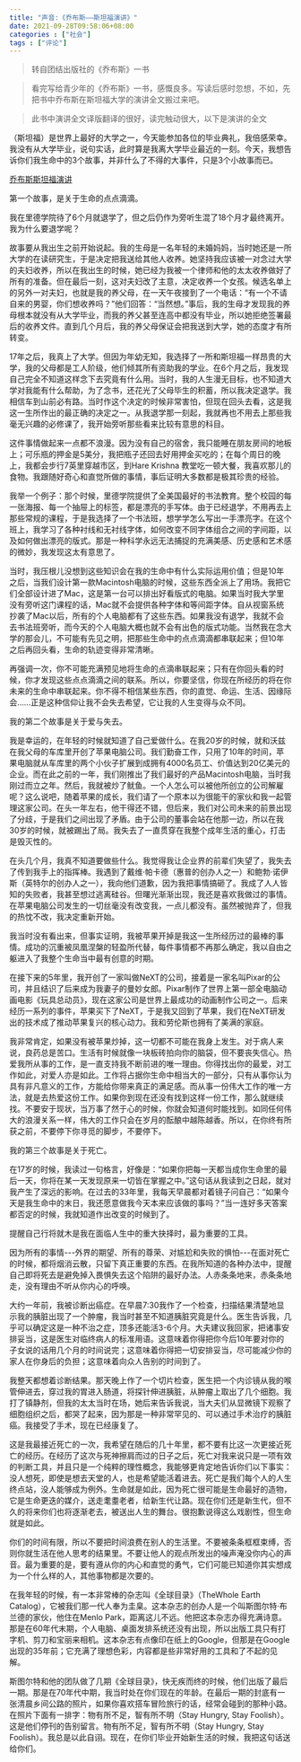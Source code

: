 ```yaml
---
title: "声音:《乔布斯——斯坦福演讲》"
date: 2021-09-28T09:58:06+08:00
categories : ["社会"]
tags : ["评论"]
---
```

> 转自团结出版社的《乔布斯》一书


>看完写给青少年的《乔布斯》一书，感慨良多。写读后感时忽想，不如，先把书中乔布斯在斯坦福大学的演讲全文搬过来吧。

> 此书中演讲全文译版翻译的很好，读完触动很大，以下是演讲的全文

（斯坦福）是世界上最好的大学之一，今天能参加各位的毕业典礼，我倍感荣幸。我没有从大学毕业，说句实话，此时算是我离大学毕业最近的一刻。今天，我想告诉你们我生命中的3个故事，并非什么了不得的大事件，只是3个小故事而已。


[乔布斯斯坦福演讲](https://files.catbox.moe/p7r9rx.MP4)

第一个故事，是关于生命的点点滴滴。




我在里德学院待了6个月就退学了，但之后仍作为旁听生混了18个月才最终离开。我为什么要退学呢？




故事要从我出生之前开始说起。我的生母是一名年轻的未婚妈妈，当时她还是一所大学的在读研究生，于是决定把我送给其他人收养。她坚持我应该被一对念过大学的夫妇收养，所以在我出生的时候，她已经为我被一个律师和他的太太收养做好了所有的准备。但在最后一刻，这对夫妇改了主意，决定收养一个女孩。候选名单上的另外一对夫妇，也就是我的养父母，在一天午夜接到了一个电话：“有一个不请自来的男婴，你们想收养吗？”他们回答：“当然想。”事后，我的生母才发现我的养母根本就没有从大学毕业，而我的养父甚至连高中都没有毕业，所以她拒绝签署最后的收养文件。直到几个月后，我的养父母保证会把我送到大学，她的态度才有所转变。




17年之后，我真上了大学。但因为年幼无知，我选择了一所和斯坦福一样昂贵的大学，我的父母都是工人阶级，他们倾其所有资助我的学业。在6个月之后，我发现自己完全不知道这样念下去究竟有什么用。当时，我的人生漫无目标，也不知道大学对我能有什么帮助，为了念书，还花光了父母毕生的积蓄，所以我决定退学。我相信车到山前必有路。当时作这个决定的时候非常害怕，但现在回头去看，这是我这一生所作出的最正确的决定之一。从我退学那一刻起，我就再也不用去上那些我毫无兴趣的必修课了，我开始旁听那些看来比较有意思的科目。




这件事情做起来一点都不浪漫。因为没有自己的宿舍，我只能睡在朋友房间的地板上；可乐瓶的押金是5美分，我把瓶子还回去好用押金买吃的；在每个周日的晚上，我都会步行7英里穿越市区，到Hare Krishna 教堂吃一顿大餐，我喜欢那儿的食物。我跟随好奇心和直觉所做的事情，事后证明大多数都是极其珍贵的经验。


我举一个例子：那个时候，里德学院提供了全美国最好的书法教育。整个校园的每一张海报、每一个抽屉上的标签，都是漂亮的手写体。由于已经退学，不用再去上那些常规的课程，于是我选择了一个书法班，想学学怎么写出一手漂亮字。在这个班上，我学习了各种衬线和无衬线字体，如何改变不同字体组合之间的字间距，以及如何做出漂亮的版式。那是一种科学永远无法捕捉的充满美感、历史感和艺术感的微妙，我发现这太有意思了。




当时，我压根儿没想到这些知识会在我的生命中有什么实际运用价值；但是10年之后，当我们设计第一款Macintosh电脑的时候，这些东西全派上了用场。我把它们全部设计进了Mac，这是第一台可以排出好看版式的电脑。如果当时我大学里没有旁听这门课程的话，Mac就不会提供各种字体和等间距字体。自从视窗系统抄袭了Mac以后，所有的个人电脑都有了这些东西。如果我没有退学，我就不会去书法班旁听，而今天的个人电脑大概也就不会有出色的版式功能。当然我在念大学的那会儿，不可能有先见之明，把那些生命中的点点滴滴都串联起来；但10年之后再回头看，生命的轨迹变得非常清晰。




再强调一次，你不可能充满预见地将生命的点滴串联起来；只有在你回头看的时候，你才发现这些点点滴滴之间的联系。所以，你要坚信，你现在所经历的将在你未来的生命中串联起来。你不得不相信某些东西，你的直觉、命运、生活、因缘际会……正是这种信仰让我不会失去希望，它让我的人生变得与众不同。




我的第二个故事是关于爱与失去。




我是幸运的，在年轻的时候就知道了自己爱做什么。在我20岁的时候，就和沃兹在我父母的车库里开创了苹果电脑公司。我们勤奋工作，只用了10年的时间，苹果电脑就从车库里的两个小伙子扩展到成拥有4000名员工、价值达到20亿美元的企业。而在此之前的一年，我们刚推出了我们最好的产品Macintosh电脑，当时我刚过而立之年。然后，我就被炒了鱿鱼。一个人怎么可以被他所创立的公司解雇呢？这么说吧，随着苹果的成长，我们请了一个原本以为很能干的家伙和我一起管理这家公司。在头一年左右，他干得还不错，但后来，我们对公司未来的前景出现了分歧，于是我们之间出现了矛盾。由于公司的董事会站在他那一边，所以在我30岁的时候，就被踢出了局。我失去了一直贯穿在我整个成年生活的重心，打击是毁灭性的。




在头几个月，我真不知道要做些什么。我觉得我让企业界的前辈们失望了，我失去了传到我手上的指挥棒。我遇到了戴维·帕卡德（惠普的创办人之一）和鲍勃·诺伊斯（英特尔的创办人之一），我向他们道歉，因为我把事情搞砸了。我成了人人皆知的失败者，我甚至想过逃离硅谷。但曙光渐渐出现，我还是喜欢我做过的事情。在苹果电脑公司发生的一切丝毫没有改变我，一点儿都没有。虽然被抛弃了，但我的热忱不改，我决定重新开始。




我当时没有看出来，但事实证明，我被苹果开掉是我这一生所经历过的最棒的事情。成功的沉重被凤凰涅槃的轻盈所代替，每件事情都不再那么确定，我以自由之躯进入了我整个生命当中最有创意的时期。




在接下来的5年里，我开创了一家叫做NeXT的公司，接着是一家名叫Pixar的公司，并且结识了后来成为我妻子的曼妙女郎。Pixar制作了世界上第一部全电脑动画电影《玩具总动员》，现在这家公司是世界上最成功的动画制作公司之一。后来经历一系列的事件，苹果买下了NeXT，于是我又回到了苹果，我们在NeXT研发出的技术成了推动苹果复兴的核心动力。我和劳伦斯也拥有了美满的家庭。




我非常肯定，如果没有被苹果炒掉，这一切都不可能在我身上发生。对于病人来说，良药总是苦口。生活有时候就像一块板砖拍向你的脑袋，但不要丧失信心。热爱我所从事的工作，是一直支持我不断前进的唯一理由。你得找出你的最爱，对工作如此，对爱人亦是如此。工作将占据你生命中相当大的一部分，只有从事你认为具有非凡意义的工作，方能给你带来真正的满足感。而从事一份伟大工作的唯一方法，就是去热爱这份工作。如果你到现在还没有找到这样一份工作，那么就继续找。不要安于现状，当万事了然于心的时候，你就会知道何时能找到。如同任何伟大的浪漫关系一样，伟大的工作只会在岁月的酝酿中越陈越香。所以，在你终有所获之前，不要停下你寻觅的脚步，不要停下。




我的第三个故事是关于死亡。




在17岁的时候，我读过一句格言，好像是：“如果你把每一天都当成你生命里的最后一天，你将在某一天发现原来一切皆在掌握之中。”这句话从我读到之日起，就对我产生了深远的影响。在过去的33年里，我每天早晨都对着镜子问自己：“如果今天是我生命中的末日，我还愿意做我今天本来应该做的事吗？”当一连好多天答案都否定的时候，我就知道作出改变的时候到了。




提醒自己行将就木是我在面临人生中的重大抉择时，最为重要的工具。




因为所有的事情---外界的期望、所有的尊荣、对尴尬和失败的惧怕---在面对死亡的时候，都将烟消云散，只留下真正重要的东西。在我所知道的各种办法中，提醒自己即将死去是避免掉入畏惧失去这个陷阱的最好办法。人赤条条地来，赤条条地走，没有理由不听从你内心的呼唤。




大约一年前，我被诊断出癌症。在早晨7:30我作了一个检查，扫描结果清楚地显示我的胰脏出现了一个肿瘤，我当时甚至不知道胰脏究竟是什么。医生告诉我，几乎可以确定这是一种不治之症，顶多还能活3-6个月。大夫建议我回家，把诸事安排妥当，这是医生对临终病人的标准用语。这意味着你得把你今后10年要对你的子女说的话用几个月的时间说完；这意味着你得把一切安排妥当，尽可能减少你的家人在你身后的负担；这意味着向众人告别的时间到了。




我整天都想着诊断结果。那天晚上作了一个切片检查，医生把一个内诊镜从我的喉管伸进去，穿过我的胃进入肠道，将探针伸进胰脏，从肿瘤上取出了几个细胞。我打了镇静剂，但我的太太当时在场，她后来告诉我说，当大夫们从显微镜下观察了细胞组织之后，都哭了起来，因为那是一种非常罕见的、可以通过手术治疗的胰脏癌。我接受了手术，现在已经康复了。




这是我最接近死亡的一次，我希望在随后的几十年里，都不要有比这一次更接近死亡的经历。在经历了这次与死神擦肩而过的日子之后，死亡对我来说只是一项有效的判断工具，并且只是一个纯粹的理性概念，我能够更肯定地告诉你们以下事实：没人想死，即使是想去天堂的人，也是希望能活着进去。死亡是我们每个人的人生终点站，没人能够成为例外。生命就是如此，因为死亡很可能是生命最好的造物，它是生命更迭的媒介，送走耄耋老者，给新生代让路。现在你们还是新生代，但不久的将来你们也将逐渐老去，被送出人生的舞台。很抱歉说得这么戏剧性，但生命就是如此。




你们的时间有限，所以不要把时间浪费在别人的生活里。不要被条条框框束缚，否则你就生活在他人思考的结果里。不要让他人的观点所发出的噪声淹没你内心的声音。最为重要的是，要有遵从你的内心和直觉的勇气，它们可能已知道你其实想成为一个什么样的人，其他事物都是次要的。




在我年轻的时候，有一本非常棒的杂志叫《全球目录》（TheWhole Earth Catalog），它被我们那一代人奉为圭臬。这本杂志的创办人是一个叫斯图尔特·布兰德的家伙，他住在Menlo Park，距离这儿不远。他把这本杂志办得充满诗意。那是在60年代末期，个人电脑、桌面发排系统还没有出现，所以出版工具只有打字机、剪刀和宝丽来相机。这本杂志有点像印在纸上的Google，但那是在Google出现的35年前；它充满了理想色彩，内容都是些非常好用的工具和了不起的见解。




斯图尔特和他的团队做了几期《全球目录》，快无疾而终的时候，他们出版了最后一期。那是在70年代中期，我当时处在你们现在的年龄。在最后一期的封底有一张清晨乡间公路的照片，如果你喜欢搭车冒险旅行的话，经常会碰到的那种小路。在照片下面有一排字：物有所不足，智有所不明（Stay Hungry, Stay Foolish）。这是他们停刊的告别留言。物有所不足，智有所不明（Stay Hungry, Stay Foolish）。我总是以此自诩。现在，在你们毕业开始新生活的时候，我把这句话送给你们。

